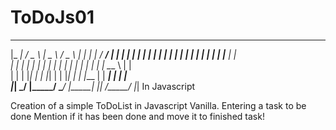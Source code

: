 # ToDoJs01

 _____   _____   _____   _____   _       _   _____   _____  
|_   _| /  _  \ |  _  \ /  _  \ | |     | | /  ___/ |_   _| 
  | |   | | | | | | | | | | | | | |     | | | |___    | |   
  | |   | | | | | | | | | | | | | |     | | \___  \   | |   
  | |   | |_| | | |_| | | |_| | | |___  | |  ___| |   | |   
  |_|   \_____/ |_____/ \_____/ |_____| |_| /_____/   |_|   In Javascript
  

Creation of a simple ToDoList in Javascript Vanilla.
Entering a task to be done
Mention if it has been done and move it to finished task!
